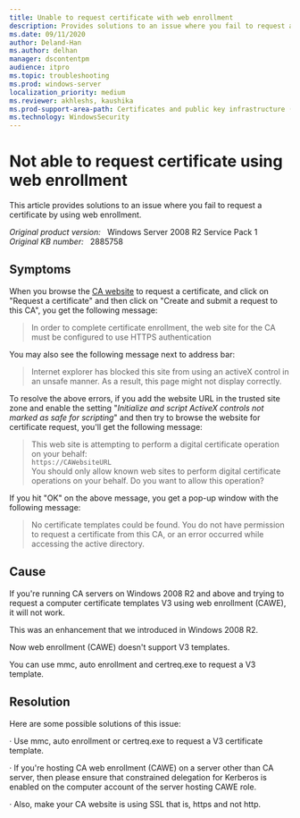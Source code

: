 ```yaml
---
title: Unable to request certificate with web enrollment
description: Provides solutions to an issue where you fail to request a certificate by using web enrollment.
ms.date: 09/11/2020
author: Deland-Han
ms.author: delhan
manager: dscontentpm
audience: itpro
ms.topic: troubleshooting
ms.prod: windows-server
localization_priority: medium
ms.reviewer: akhleshs, kaushika
ms.prod-support-area-path: Certificates and public key infrastructure (PKI)
ms.technology: WindowsSecurity
---
```

# Not able to request certificate using web enrollment

This article provides solutions to an issue where you fail to request a certificate by using web enrollment.

_Original product version:_ &nbsp; Windows Server 2008 R2 Service Pack 1  
_Original KB number:_ &nbsp; 2885758

## Symptoms

When you browse the [CA website](https://cawebsiteurl/) to request a certificate, and click on "Request a certificate" and then click on "Create and submit a request to this CA", you get the following message:

> In order to complete certificate enrollment, the web site for the CA must be configured to use HTTPS authentication 

You may also see the following message next to address bar:

> Internet explorer has blocked this site from using an activeX control in an unsafe manner. As a result, this page might not display correctly.

To resolve the above errors, if you add the website URL in the trusted site zone and enable the setting "*Initialize and script ActiveX controls not marked as safe for scripting*" and then try to browse the website for certificate request, you'll get the following message:

> This web site is attempting to perform a digital certificate operation on your behalf:  
> `https://CAWebsiteURL`  
> You should only allow known web sites to perform digital certificate operations on your behalf. Do you want to allow this operation?

If you hit "OK" on the above message, you get a pop-up window with the following message:

> No certificate templates could be found. You do not have permission to request a certificate from this CA, or an error occurred while accessing the active directory.  

## Cause

If you're running CA servers on Windows 2008 R2 and above and trying to request a computer certificate templates V3 using web enrollment (CAWE), it will not work. 

This was an enhancement that we introduced in Windows 2008 R2.

Now web enrollment (CAWE) doesn't support V3 templates.

You can use mmc, auto enrollment and certreq.exe to request a V3 template.

## Resolution

Here are some possible solutions of this issue:

· Use mmc, auto enrollment or certreq.exe to request a V3 certificate template.

· If you're hosting CA web enrollment (CAWE) on a server other than CA server, then please ensure that constrained delegation for Kerberos is enabled on the computer account of the server hosting CAWE role.

· Also, make your CA website is using SSL that is, https and not http.
